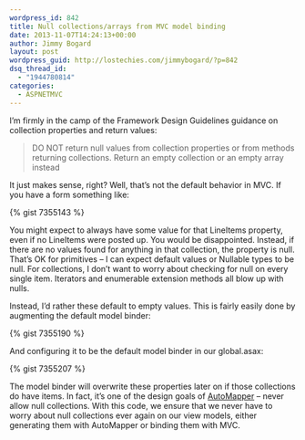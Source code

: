 ```yaml
---
wordpress_id: 842
title: Null collections/arrays from MVC model binding
date: 2013-11-07T14:24:13+00:00
author: Jimmy Bogard
layout: post
wordpress_guid: http://lostechies.com/jimmybogard/?p=842
dsq_thread_id:
  - "1944780814"
categories:
  - ASPNETMVC
---
```

I’m firmly in the camp of the Framework Design Guidelines guidance on collection properties and return values:

> DO NOT return null values from collection properties or from methods returning collections. Return an empty collection or an empty array instead

It just makes sense, right? Well, that’s not the default behavior in MVC. If you have a form something like:

{% gist 7355143 %}

You might expect to always have some value for that LineItems property, even if no LineItems were posted up. You would be disappointed. Instead, if there are no values found for anything in that collection, the property is null. That’s OK for primitives – I can expect default values or Nullable types to be null. For collections, I don’t want to worry about checking for null on every single item. Iterators and enumerable extension methods all blow up with nulls.

Instead, I’d rather these default to empty values. This is fairly easily done by augmenting the default model binder:

{% gist 7355190 %}

And configuring it to be the default model binder in our global.asax:

{% gist 7355207 %}

The model binder will overwrite these properties later on if those collections do have items. In fact, it’s one of the design goals of [AutoMapper](http://automapper.org/) – never allow null collections. With this code, we ensure that we never have to worry about null collections ever again on our view models, either generating them with AutoMapper or binding them with MVC.